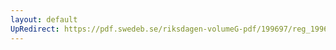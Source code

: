 ```yaml
---
layout: default
UpRedirect: https://pdf.swedeb.se/riksdagen-volumeG-pdf/199697/reg_199697/reg_199697_0438.pdf
---
```

